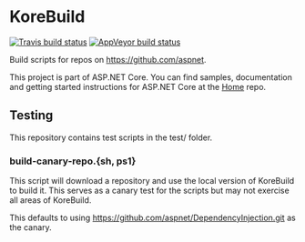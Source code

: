 KoreBuild
=========

[![Travis build status](https://img.shields.io/travis/aspnet/KoreBuild.svg?label=travis-ci&branch=dev&style=flat-square)](https://travis-ci.org/aspnet/KoreBuild/branches)
[![AppVeyor build status](https://img.shields.io/appveyor/ci/aspnetci/KoreBuild/dev.svg?label=appveyor&style=flat-square)](https://ci.appveyor.com/project/aspnetci/KoreBuild/branch/dev)

Build scripts for repos on https://github.com/aspnet.

This project is part of ASP.NET Core. You can find samples, documentation and getting started instructions for ASP.NET Core at the [Home](https://github.com/aspnet/home) repo.

## Testing

This repository contains test scripts in the test/ folder.

### build-canary-repo.{sh, ps1}

This script will download a repository and use the local version of KoreBuild to build it.
This serves as a canary test for the scripts but may not exercise all areas of KoreBuild.

This defaults to using <https://github.com/aspnet/DependencyInjection.git> as the canary.
